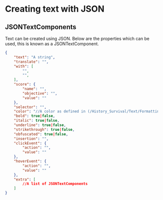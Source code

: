 # Creating text with JSON

## JSONTextComponents

Text can be created using JSON. Below are the properties which can be used, this is known as a JSONTextComponent.

```json
{
    "text": "A string",
    "translate": "",
    "with": [
        "",
        "",
    ],
    "score": {
        "name": "",
        "objective": "",
        "value": ""
    },
    "selector": "",
    "color": "//A color as defined in (/History_Survival/Text/Formatting/)",
    "bold": true|false,
    "italic": true|false,
    "underline": true|false,
    "strikethrough": true|false,
    "obfuscated": true|false,
    "insertion": "",
    "clickEvent": {
        "action": "",
        "value": ""
    },
    "hoverEvent": {
        "action": "",
        "value": ""
    },
    "extra": [
        //A list of JSONTextComponents
    ]
}
```